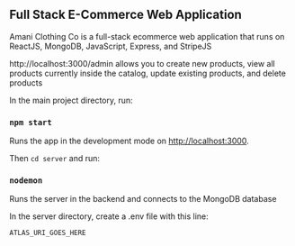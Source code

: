 ## Full Stack E-Commerce Web Application

Amani Clothing Co is a full-stack ecommerce web application that runs on ReactJS, MongoDB, JavaScript, Express, and StripeJS

http://localhost:3000/admin allows you to create new products, view all products currently inside the catalog, update existing products, and delete products

In the main project directory, run:

### `npm start`

Runs the app in the development mode on [http://localhost:3000](http://localhost:3000).

Then `cd server` and run:

### `nodemon`

Runs the server in the backend and connects to the MongoDB database

In the server directory, create a .env file with this line:

```
ATLAS_URI_GOES_HERE
```



